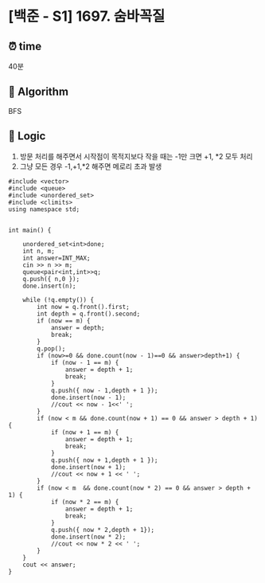 # [백준 - S1] 1697. 숨바꼭질
 
## ⏰  **time**
40분

## :pushpin: **Algorithm**
BFS


## :round_pushpin: **Logic**
1. 방문 처리를 해주면서 시작점이 목적지보다 작을 때는 -1만 크면 +1, *2 모두 처리
2. 그냥 모든 경우 -1,+1,*2 해주면 메로리 초과 발생
```#include <iostream>
#include <vector>
#include <queue>
#include <unordered_set>
#include <climits>
using namespace std;


int main() {

	unordered_set<int>done;
	int n, m;
	int answer=INT_MAX;
	cin >> n >> m;
	queue<pair<int,int>>q;
	q.push({ n,0 });
	done.insert(n);

	while (!q.empty()) {
		int now = q.front().first;
		int depth = q.front().second;
		if (now == m) { 
			answer = depth;
			break;
		}
		q.pop();
		if (now>=0 && done.count(now - 1)==0 && answer>depth+1) {
			if (now - 1 == m) {
				answer = depth + 1;
				break;
			}
			q.push({ now - 1,depth + 1 });
			done.insert(now - 1);
			//cout << now - 1<<' ';
		}
		if (now < m && done.count(now + 1) == 0 && answer > depth + 1) {
			if (now + 1 == m) {
				answer = depth + 1;
				break;
			}
			q.push({ now + 1,depth + 1 });
			done.insert(now + 1);
			//cout << now + 1 << ' ';
		}
		if (now < m  && done.count(now * 2) == 0 && answer > depth + 1) {
			if (now * 2 == m) {
				answer = depth + 1;
				break;
			}
			q.push({ now * 2,depth + 1});
			done.insert(now * 2);
			//cout << now * 2 << ' ';
		}
	}
	cout << answer;
}
```
